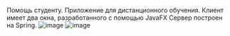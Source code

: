 Помощь студенту. Приложение для дистанционного обучения.
Клиент имеет два окна, разработанного с помощью JavaFX
Сервер построен на Spring.
![image](https://github.com/afanasevrev/Distance_Learning/assets/68769911/4a276006-6ab6-48ce-b5f7-aab5882cfe08)
![image](https://github.com/afanasevrev/Distance_Learning/assets/68769911/006fb07a-44ad-4ea3-8218-ba5dc32eab9c)
